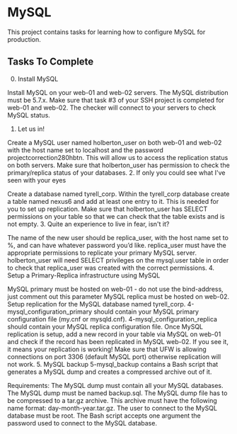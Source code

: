 # MySQL
This project contains tasks for learning how to configure MySQL for production.

## Tasks To Complete
 0. Install MySQL

Install MySQL on your web-01 and web-02 servers.
The MySQL distribution must be 5.7.x.
Make sure that task #3 of your SSH project is completed for web-01 and web-02. The checker will connect to your servers to check MySQL status.
 1. Let us in!

Create a MySQL user named holberton_user on both web-01 and web-02 with the host name set to localhost and the password projectcorrection280hbtn. This will allow us to access the replication status on both servers.
Make sure that holberton_user has permission to check the primary/replica status of your databases.
 2. If only you could see what I've seen with your eyes

Create a database named tyrell_corp.
Within the tyrell_corp database create a table named nexus6 and add at least one entry to it. This is needed for you to set up replication.
Make sure that holberton_user has SELECT permissions on your table so that we can check that the table exists and is not empty.
 3. Quite an experience to live in fear, isn't it?

The name of the new user should be replica_user, with the host name set to %, and can have whatever password you’d like.
replica_user must have the appropriate permissions to replicate your primary MySQL server.
holberton_user will need SELECT privileges on the mysql.user table in order to check that replica_user was created with the correct permissions.
 4. Setup a Primary-Replica infrastructure using MySQL

MySQL primary must be hosted on web-01 - do not use the bind-address, just comment out this parameter
MySQL replica must be hosted on web-02.
Setup replication for the MySQL database named tyrell_corp.
4-mysql_configuration_primary should contain your MySQL primary configuration file (my.cnf or mysqld.cnf).
4-mysql_configuration_replica should contain your MySQL replica configuration file.
Once MySQL replication is setup, add a new record in your table via MySQL on web-01 and check if the record has been replicated in MySQL web-02. If you see it, it means your replication is working!
Make sure that UFW is allowing connections on port 3306 (default MySQL port) otherwise replication will not work.
 5. MySQL backup
5-mysql_backup contains a Bash script that generates a MySQL dump and creates a compressed archive out of it.

Requirements:
The MySQL dump must contain all your MySQL databases.
The MySQL dump must be named backup.sql.
The MySQL dump file has to be compressed to a tar.gz archive.
This archive must have the following name format: day-month-year.tar.gz.
The user to connect to the MySQL database must be root.
The Bash script accepts one argument the password used to connect to the MySQL database.